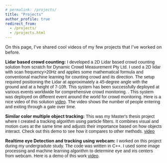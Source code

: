 ```yaml
---
# permalink: /projects/
title: "Projects"
author_profile: true
redirect_from: 
  - /projects/
  - /projects.html
---
```



On this page, I've shared cool videos of my few projects that I've worked on before.

**Lidar based crowd counting:** 
<span style="text-align: justify; font-family: Arial, sans-serif;">I developed a 2D Lidar based crowd counting solution from scratch for Dynamic Crowd Measurement Pty Ltd. I used a 2D lidar with scan frequency>20Hz and applies some mathematical formula and conventional machine learning for counting crowd and its direction. The setup required positioning the Lidar at approximately a 45-degree angle with the ground and at a height of 7-10ft. This system has been successfully deployed at various events worldwide for comprehensive crowd monitoring. . This system was deployed on different event around the world for crowd monitoring. Here is a nice video of this solution [video](https://www.youtube.com/watch?v=JID9oJlDthw). The video shows the number of people entering and exiting through a gate over time.</span>

**Similar color multiple object tracking:** 
<span style="text-align: justify; font-family: Arial, sans-serif;">This was my Master's thesis project where I created a tracking algorithm using particle filters. It combines visual and motion cues at the same time and adjusts their importance based on how objects interact. Check out this demo to see how it compares to other methods. [video](https://www.youtube.com/watch?v=ncCjNF3DdII)</span>

**Realtime eye Detection and tracking using webcam:** 
<span style="text-align: justify; font-family: Arial, sans-serif;">I worked on this project during my undergradute study. The code was written in C++. I used some image processing and machine learning algorithm to determine eye and iris centers from webcam. Here is a demo of this work [video](https://www.youtube.com/watch?v=RCM2pUFLr-U).</span>

